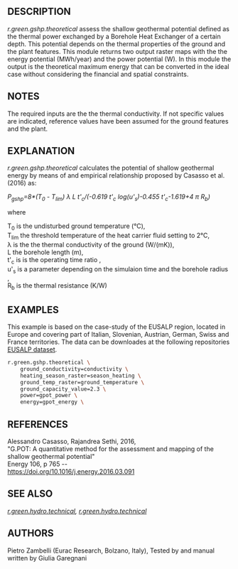 ## DESCRIPTION

*r.green.gshp.theoretical* assess the shallow geothermal potential
defined as the thermal power exchanged by a Borehole Heat Exchanger of a
certain depth. This potential depends on the thermal properties of the
ground and the plant features. This module returns two output raster
maps with the the energy potential (MWh/year) and the power potential
(W). In this module the output is the theoretical maximum energy that
can be converted in the ideal case without considering the financial and
spatial constraints.

## NOTES

The required inputs are the the thermal conductivity. If not specific
values are indicated, reference values have been assumed for the ground
features and the plant.  
  
## EXPLANATION

*r.green.gshp.theoretical* calculates the potential of shallow
geothermal energy by means of and empirical relationship proposed by
Casasso et al. (2016) as:

*P<sub>gshp</sub>=8\*(T<sub>0</sub> - T<sub>lim</sub>) λ L
t'<sub>c</sub>/(-0.619 t'<sub>c</sub> log(u'<sub>s</sub>)-0.455
t'<sub>c</sub>-1.619+4 π R<sub>b</sub>)*  

where

T<sub>0</sub> is the undisturbed ground temperature (°C),  
T<sub>lim</sub> the threshold temperature of the heat carrier fluid
setting to 2°C,  
λ is the the thermal conductivity of the ground (W/(mK)),  
L the borehole length (m),  
t'<sub>c</sub> is is the operating time ratio ,  
u'<sub>s</sub> is a parameter depending on the simulaion time and
the borehole radius ,  
R<sub>b</sub> is the thermal resistance (K/W)

## EXAMPLES

This example is based on the case-study of the EUSALP region, located in
Europe and covering part of Italian, Slovenian, Austrian, German, Swiss
and France territories. The data can be downloades at the following
repositories [EUSALP
dataset](https://gitlab.inf.unibz.it/URS/GRETA/eusalp-shallow-geothermal-energy).

```sh
r.green.gshp.theoretical \
    ground_conductivity=conductivity \
    heating_season_raster=season_heating \
    ground_temp_raster=ground_temperature \
    ground_capacity_value=2.3 \
    power=gpot_power \
    energy=gpot_energy \
```

## REFERENCES

Alessandro Casasso, Rajandrea Sethi, 2016,  
"G.POT: A quantitative method for the assessment and mapping of the
shallow geothermal potential"  
Energy 106, p 765 --  
<https://doi.org/10.1016/j.energy.2016.03.091>  

## SEE ALSO

*[r.green.hydro.technical](r.green.md),
[r.green.hydro.technical](r.green.gshp.technical.md)*

## AUTHORS

Pietro Zambelli (Eurac Research, Bolzano, Italy), Tested by and manual
written by Giulia Garegnani
